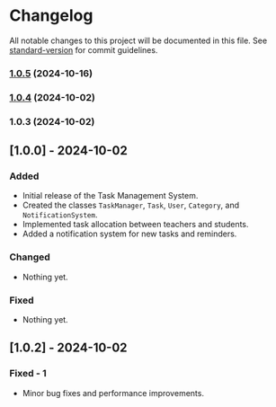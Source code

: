 # Changelog

All notable changes to this project will be documented in this file. See [standard-version](https://github.com/conventional-changelog/standard-version) for commit guidelines.

### [1.0.5](https://github.com/BeatrizSanssi/L2-Task-Manager/compare/v1.0.4...v1.0.5) (2024-10-16)

### [1.0.4](https://github.com/BeatrizSanssi/L2-Task-Manager/compare/v1.0.3...v1.0.4) (2024-10-02)

### 1.0.3 (2024-10-02)

## [1.0.0] - 2024-10-02

### Added

- Initial release of the Task Management System.
- Created the classes `TaskManager`, `Task`, `User`, `Category`, and `NotificationSystem`.
- Implemented task allocation between teachers and students.
- Added a notification system for new tasks and reminders.

### Changed

- Nothing yet.

### Fixed

- Nothing yet.

## [1.0.2] - 2024-10-02

### Fixed - 1

- Minor bug fixes and performance improvements.
